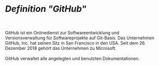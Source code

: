 # <b><i>Definition "GitHub"</i></b>
<br></br>
GitHub ist ein Onlinedienst zur Softwareentwicklung und Versionsverwaltung für Softwareprojekte auf Git-Basis. Das Unternehmen GitHub, Inc. hat seinen Sitz in San Francisco in den USA. Seit dem 26. Dezember 2018 gehört das Unternehmen zu Microsoft.
<br></br>
GitHub verwaltet alle angelegten und benutzten Dokumentationen.